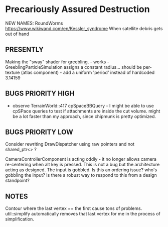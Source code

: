 # Precariously Assured Destruction

NEW NAMES:
RoundWorms
https://www.wikiwand.com/en/Kessler_syndrome
When satellite debris gets out of hand

## PRESENTLY

Making the "sway" shader for greebling. 
    - works
    - GreeblingParticleSimulation assigns a constant radius... should be per-texture (atlas component)
    - add a uniform 'period' instead of hardcoded 3.14159

    
## BUGS PRIORITY HIGH
- observe TerrainWorld::417 cpSpaceBBQuery - I might be able to use cpSPace queries to test if attachments are inside the cut volume. might be a lot faster than my approach, since chipmunk is pretty optimized.

## BUGS PRIORITY LOW

Consider rewriting DrawDispatcher using raw pointers and not shared_ptr<> ?

CameraControllerComponent is acting oddly - it no longer allows camera re-centering when alt key is pressed.
	This is not a bug but the architecture acting as designed. The input is gobbled.
	Is this an ordering issue? who's gobbling the input?
	Is there a robust way to respond to this from a design standpoint?

## NOTES
Contour where the last vertex == the first cause tons of problems. util::simplify automatically removes that last vertex for me in the process of simplification.
